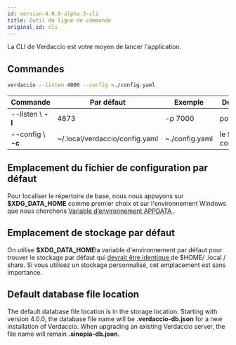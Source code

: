 ```yaml
---
id: version-4.0.0-alpha.3-cli
title: Outil de ligne de commande
original_id: cli
---
```

La CLI de Verdaccio est votre moyen de lancer l'application.

## Commandes

```bash
verdaccio --listen 4000 --config ~./config.yaml
```

| Commande           | Par défaut                     | Exemple        | Description                 |
| ------------------ | ------------------------------ | -------------- | --------------------------- |
| --listen \ **-l** | 4873                           | -p 7000        | port http                   |
| --config \ **-c** | ~/.local/verdaccio/config.yaml | ~./config.yaml | le fichier de configuration |

## Emplacement du fichier de configuration par défaut

Pour localiser le répertoire de base, nous nous appuyons sur **$XDG_DATA_HOME** comme premier choix et sur l'environnement Windows que nous cherchons [Variable d’environnement APPDATA ](https://www.howtogeek.com/318177/what-is-the-appdata-folder-in-windows/).

## Emplacement de stockage par défaut

On utilise **$XDG_DATA_HOME**la variable d'environnement par défaut pour trouver le stockage par défaut qui [ devrait être identique ](https://askubuntu.com/questions/538526/is-home-local-share-the-default-value-for-xdg-data-home-in-ubuntu-14-04) de $HOME/ .local / share. Si vous utilisez un stockage personnalisé, cet emplacement est sans importance.

## Default database file location

The default database file location is in the storage location. Starting with version 4.0.0, the database file name will be **.verdaccio-db.json** for a new installation of Verdaccio. When upgrading an existing Verdaccio server, the file name will remain **.sinopia-db.json**.